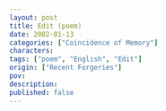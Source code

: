 ```yaml
---
layout: post
title: Edit (poem)
date: 2002-01-13
categories: ["Coincidence of Memory"]
characters: 
tags: ["poem", "English", "Edit"]
origin: ["Recent Forgeries"]
pov: 
description: 
published: false
---
```


